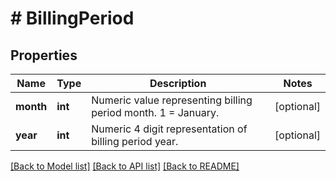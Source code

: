 # # BillingPeriod

## Properties

Name | Type | Description | Notes
------------ | ------------- | ------------- | -------------
**month** | **int** | Numeric value representing billing period month.  1 &#x3D; January. | [optional]
**year** | **int** | Numeric 4 digit representation of billing period year. | [optional]

[[Back to Model list]](../../README.md#models) [[Back to API list]](../../README.md#endpoints) [[Back to README]](../../README.md)
